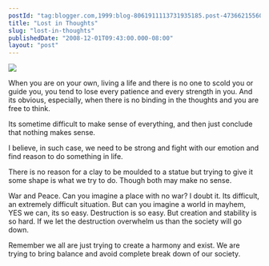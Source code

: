 ```yaml
---
postId: "tag:blogger.com,1999:blog-8061911113731935185.post-4736621556000759699"
title: "Lost in Thoughts"
slug: "lost-in-thoughts"
publishedDate: "2008-12-01T09:43:00.000-08:00"
layout: "post"
---
```


[![](http://3.bp.blogspot.com/_UYUaEitRq54/STQoP1T174I/AAAAAAAAAdw/7dYCcrsz1l8/s400/freeJPG)](http://3.bp.blogspot.com/_UYUaEitRq54/STQoP1T174I/AAAAAAAAAdw/7dYCcrsz1l8/s1600-h/freeJPG)  

When you are on your own, living a life and there is no one to scold you or
guide you, you tend to lose every patience and every strength in you. And its
obvious, especially, when there is no binding in the thoughts and you are free
to think.  

  

Its sometime difficult to make sense of everything, and then just conclude
that nothing makes sense.

  

I believe, in such case, we need to be strong and fight with our emotion and
find reason to do something in life.

  

There is no reason for a clay to be moulded to a statue but trying to give it
some shape is what we try to do. Though both may make no sense.

  

War and Peace. Can you imagine a place with no war? I doubt it. Its difficult,
an extremely difficult situation. But can you imagine a world in mayhem, YES
we can, its so easy. Destruction is so easy. But creation and stability is so
hard. If we let the destruction overwhelm us than the society will go down.

  

Remember we all are just trying to create a harmony and exist. We are trying
to bring balance and avoid complete break down of our society.

  

